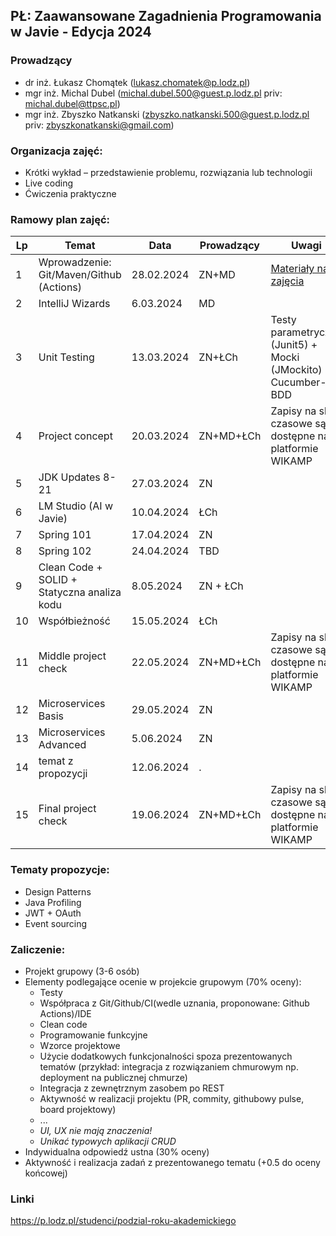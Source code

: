 ## PŁ: Zaawansowane Zagadnienia Programowania w Javie - Edycja 2024

### Prowadzący

- dr inż. Łukasz Chomątek (lukasz.chomatek@p.lodz.pl)
- mgr inż. Michal Dubel (michal.dubel.500@guest.p.lodz.pl priv: michal.dubel@ttpsc.pl)
- mgr inż. Zbyszko Natkanski (zbyszko.natkanski.500@guest.p.lodz.pl priv: zbyszkonatkanski@gmail.com)

### Organizacja zajęć:

- Krótki wykład – przedstawienie problemu, rozwiązania lub technologii
- Live coding
- Ćwiczenia praktyczne

### Ramowy plan zajęć:

 Lp | Temat                                       | Data       | Prowadzący | Uwagi                                                                                                  
----|---------------------------------------------|------------|------------|-------------------------------------------------------------------------------------------------------- 
 1  | Wprowadzenie: Git/Maven/Github (Actions)    | 28.02.2024 | ZN+MD      | [Materiały na zajęcia](https://github.com/zzpj/pl-java2024/blob/main/intro/Git-Maven-GithubActions.md) 
 2  | IntelliJ Wizards                            | 6.03.2024  | MD         |
 3  | Unit Testing                                | 13.03.2024 | ZN+ŁCh     | Testy parametryczne (Junit5) + Mocki (JMockito) + Cucumber-BDD                                         
 4  | Project concept                             | 20.03.2024 | ZN+MD+ŁCh  | Zapisy na sloty czasowe są dostępne na platformie WIKAMP                                               
 5  | JDK Updates 8-21                            | 27.03.2024 | ZN         |
 6  | LM Studio (AI w Javie)                      | 10.04.2024 | ŁCh        |
 7  | Spring 101                                  | 17.04.2024 | ZN         |
 8  | Spring 102                                  | 24.04.2024 | TBD        |
 9  | Clean Code + SOLID + Statyczna analiza kodu | 8.05.2024  | ZN + ŁCh   |
 10 | Współbieżność                               | 15.05.2024 | ŁCh        |
 11 | Middle project check                        | 22.05.2024 | ZN+MD+ŁCh  | Zapisy na sloty czasowe są dostępne na platformie WIKAMP                                               
 12 | Microservices Basis                         | 29.05.2024 | ZN         |
 13 | Microservices Advanced                      | 5.06.2024  | ZN         |
 14 | temat z propozycji                          | 12.06.2024 | .          |
 15 | Final project check                         | 19.06.2024 | ZN+MD+ŁCh  | Zapisy na sloty czasowe są dostępne na platformie WIKAMP                                               

### Tematy propozycje:

- Design Patterns
- Java Profiling
- JWT + OAuth
- Event sourcing

### Zaliczenie:

- Projekt grupowy (3-6 osób)
- Elementy podlegające ocenie w projekcie grupowym (70% oceny):
    - Testy
    - Współpraca z Git/Github/CI(wedle uznania, proponowane: Github Actions)/IDE
    - Clean code
    - Programowanie funkcyjne
    - Wzorce projektowe
    - Użycie dodatkowych funkcjonalności spoza prezentowanych tematów (przykład: integracja z rozwiązaniem chmurowym np.
      deployment na publicznej chmurze)
    - Integracja z zewnętrznym zasobem po REST
    - Aktywność w realizacji projektu (PR, commity, githubowy pulse, board projektowy)
    - ...
    - *UI, UX nie mają znaczenia!*
    - *Unikać typowych aplikacji CRUD*
- Indywidualna odpowiedź ustna (30% oceny)
- Aktywność i realizacja zadań z prezentowanego tematu (+0.5 do oceny końcowej)

### Linki

https://p.lodz.pl/studenci/podzial-roku-akademickiego
